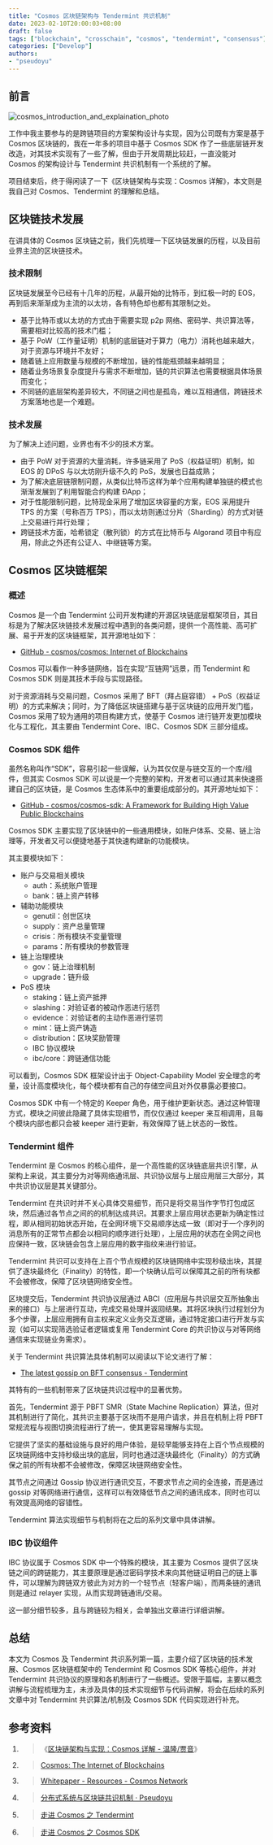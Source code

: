 ```yaml
---
title: "Cosmos 区块链架构与 Tendermint 共识机制"
date: 2023-02-10T20:00:03+08:00
draft: false
tags: ["blockchain", "crosschain", "cosmos", "tendermint", "consensus"]
categories: ["Develop"]
authors:
- "pseudoyu"
---
```


## 前言

![cosmos_introduction_and_explaination_photo](https://image.pseudoyu.com/images/cosmos_introduction_and_explaination_photo.png)

工作中我主要参与的是跨链项目的方案架构设计与实现，因为公司既有方案是基于 Cosmos 区块链的，我在一年多的项目中基于 Cosmos SDK 作了一些底层链开发改造，对其技术实现有了一些了解，但由于开发周期比较赶，一直没能对 Cosmos 的架构设计与 Tendermint 共识机制有一个系统的了解。

项目结束后，终于得闲读了一下《区块链架构与实现：Cosmos 详解》，本文则是我自己对 Cosmos、Tendermint 的理解和总结。

## 区块链技术发展

在讲具体的 Cosmos 区块链之前，我们先梳理一下区块链发展的历程，以及目前业界主流的区块链技术。

### 技术限制

区块链发展至今已经有十几年的历程，从最开始的比特币，到红极一时的 EOS，再到后来渐渐成为主流的以太坊，各有特色却也都有其限制之处。

- 基于比特币或以太坊的方式由于需要实现 p2p 网络、密码学、共识算法等，需要相对比较高的技术门槛；
- 基于 PoW（工作量证明）机制的底层链对于算力（电力）消耗也越来越大，对于资源与环境并不友好；
- 随着链上应用数量与规模的不断增加，链的性能瓶颈越来越明显；
- 随着业务场景复杂度提升与需求不断增加，链的共识算法也需要根据具体场景而变化；
- 不同链的底层架构差异较大，不同链之间也是孤岛，难以互相通信，跨链技术方案落地也是一个难题。

### 技术发展

为了解决上述问题，业界也有不少的技术方案。

- 由于 PoW 对于资源的大量消耗，许多链采用了 PoS（权益证明）机制，如 EOS 的 DPoS 与以太坊刚升级不久的 PoS，发展也日益成熟；
- 为了解决底层链限制问题，从类似比特币这样为单个应用构建单独链的模式也渐渐发展到了利用智能合约构建 ÐApp；
- 对于性能限制问题，比特现金采用了增加区块容量的方案，EOS 采用提升 TPS 的方案（号称百万 TPS），而以太坊则通过分片（Sharding）的方式对链上交易进行并行处理；
- 跨链技术方面，哈希锁定（散列锁）的方式在比特币与 Algorand 项目中有应用，除此之外还有公证人、中继链等方案。

## Cosmos 区块链框架

### 概述

Cosmos 是一个由 Tendermint 公司开发构建的开源区块链底层框架项目，其目标是为了解决区块链技术发展过程中遇到的各类问题，提供一个高性能、高可扩展、易于开发的区块链框架，其开源地址如下：

- [GitHub - cosmos/cosmos: Internet of Blockchains](https://github.com/cosmos/cosmos)

Cosmos 可以看作一种多链网络，旨在实现“互链网”远景，而 Tendermint 和 Cosmos SDK 则是其技术手段与实现路径。

对于资源消耗与交易问题，Cosmos 采用了 BFT（拜占庭容错） + PoS（权益证明）的方式来解决；同时，为了降低区块链搭建与基于区块链的应用开发门槛，Cosmos 采用了较为通用的项目构建方式，使基于 Cosmos 进行链开发更加模块化与工程化，其主要由 Tendermint Core、IBC、Cosmos SDK 三部分组成。

### Cosmos SDK 组件

虽然名称叫作“SDK”，容易引起一些误解，认为其仅仅是与链交互的一个库/组件，但其实 Cosmos SDK 可以说是一个完整的架构，开发者可以通过其来快速搭建自己的区块链，是 Cosmos 生态体系中的重要组成部分的。其开源地址如下：

- [GitHub - cosmos/cosmos-sdk: A Framework for Building High Value Public Blockchains](https://github.com/cosmos/cosmos-sdk)

Cosmos SDK 主要实现了区块链中的一些通用模块，如账户体系、交易、链上治理等，开发者又可以便捷地基于其快速构建新的功能模块。

其主要模块如下：

- 账户与交易相关模块
  - auth：系统账户管理
  - bank：链上资产转移
- 辅助功能模块
  - genutil：创世区块
  - supply：资产总量管理
  - crisis：所有模块不变量管理
  - params：所有模块的参数管理
- 链上治理模块
  - gov：链上治理机制
  - upgrade：链升级
- PoS 模块
  - staking：链上资产抵押
  - slashing：对验证者的被动作恶进行惩罚
  - evidence：对验证者的主动作恶进行惩罚
  - mint：链上资产铸造
  - distribution：区块奖励管理
  - IBC 协议模块
  - ibc/core：跨链通信功能

可以看到，Cosmos SDK 框架设计出于 Object-Capability Model 安全理念的考量，设计高度模块化，每个模块都有自己的存储空间且对外仅暴露必要接口。

Cosmos SDK 中有一个特定的 Keeper 角色，用于维护更新状态。通过这种管理方式，模块之间彼此隐藏了具体实现细节，而仅仅通过 keeper 来互相调用，且每个模块内部也都只会被 keeper 进行更新，有效保障了链上状态的一致性。

### Tendermint 组件

Tendermint 是 Cosmos 的核心组件，是一个高性能的区块链底层共识引擎，从架构上来说，其主要分为对等网络通讯层、共识协议层与上层应用层三大部分，其中共识协议层是其关键部分。

Tendermint 在共识时并不关心具体交易细节，而只是将交易当作字节打包成区块，然后通过各节点之间的的机制达成共识。其要求上层应用状态更新为确定性过程，即从相同初始状态开始，在全网环境下交易顺序达成一致（即对于一个序列的消息所有的正常节点都会以相同的顺序进行处理），上层应用的状态在全网之间也应保持一致，区块链会包含上层应用的数字指纹来进行验证。

Tendermint 共识可以支持在上百个节点规模的区块链网络中实现秒级出块，其提供了逐块最终化（Finality）的特性，即一个块确认后可以保障其之前的所有块都不会被修改，保障了区块链网络安全性。

区块提交后，Tendermint 共识协议层通过 ABCI（应用层与共识层交互所抽象出来的接口）与上层进行互动，完成交易处理并返回结果。其将区块执行过程划分为多个步骤，上层应用拥有自主权来定义业务交互逻辑，通过特定接口进行开发与实现（如可以实现筛选验证者逻辑或复用 Tendermint Core 的共识协议与对等网络通信来实现链业务需求）。

关于 Tendermint 共识算法具体机制可以阅读以下论文进行了解：

- [The latest gossip on BFT consensus - Tendermint](https://arxiv.org/pdf/1807.04938.pdf)

其特有的一些机制带来了区块链共识过程中的显著优势。

首先，Tendermint 源于 PBFT SMR（State Machine Replication）算法，但对其机制进行了简化，其共识主要基于区块而不是用户请求，并且在机制上将 PBFT 常规流程与视图切换流程进行了统一，使其更容易理解与实现。

它提供了坚实的基础设施与良好的用户体验，是较早能够支持在上百个节点规模的区块链网络中支持秒级出块的底层，同时也通过逐块最终化（Finality）的方式确保之前的所有块都不会被修改，保障区块链网络安全性。

其节点之间通过 Gossip 协议进行通讯交互，不要求节点之间的全连接，而是通过 gossip 对等网络进行通信，这样可以有效降低节点之间的通讯成本，同时也可以有效提高网络的容错性。

Tendermint 算法实现细节与机制将在之后的系列文章中具体讲解。

### IBC 协议组件

IBC 协议属于 Cosmos SDK 中一个特殊的模块，其主要为 Cosmos 提供了区块链之间的跨链能力，其主要原理是通过密码学技术来向其他链证明自己的链上事件，可以理解为跨链双方彼此为对方的一个轻节点（轻客户端），而两条链的通讯则是通过 relayer 实现，从而实现跨链通讯/交易。

这一部分细节较多，且与跨链较为相关，会单独出文章进行详细讲解。

## 总结

本文为 Cosmos 及 Tendermint 共识系列第一篇，主要介绍了区块链的技术发展、Cosmos 区块链框架中的 Tendermint 和 Cosmos SDK 等核心组件，并对 Tendermint 共识协议的原理和各机制进行了一些概述。受限于篇幅，主要以概念讲解与流程梳理为主，未涉及具体的技术实现细节与代码讲解，将会在后续的系列文章中对 Tendermint 共识算法/机制及 Cosmos SDK 代码实现进行补充。

## 参考资料

1. > 《[区块链架构与实现：Cosmos 详解 - 温隆/贾音](https://book.douban.com/subject/35571980/)》
2. > [Cosmos: The Internet of Blockchains](https://cosmos.network/)
3. > [Whitepaper - Resources - Cosmos Network](https://v1.cosmos.network/resources/whitepaper)
4. > [分布式系统与区块链共识机制 · Pseudoyu](https://www.pseudoyu.com/en/2021/09/08/blockchain_consensus/)
5. > [走进 Cosmos 之 Tendermint](https://tech.hyperchain.cn/cosmos-5/)
6. > [走进 Cosmos 之 Cosmos SDK](https://tech.hyperchain.cn/cosmos-4/)
